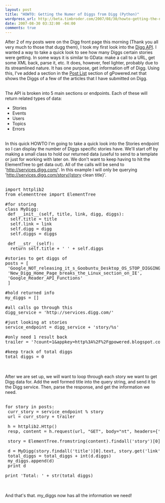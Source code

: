 ```yaml
--- 
layout: post
title: "HOWTO: Getting the Numer of Diggs from Digg (Python)"
wordpress_url: http://beta.timbroder.com/2007/08/30/howto-getting-the-numer-of-diggs-from-digg-python/
date: 2007-08-30 03:32:00 -04:00
comments: true
---
```

After 2 of my posts were on the Digg front page this morning (Thank you all very much to those that dugg them), I took my first look into the <a href="http://apidoc.digg.com/">Digg API</a>.  I wanted a way to take a quick look to see how many Diggs certain stories were getting.  In some ways it is similar to GData: make a call to a URL, get some XML back, parse it, etc.  It does, however, feel lighter, probably due to its streamlined nature.  It has one purpose, get information off of Digg.  Using this, I've added a section in the <a href="http://gpowered.net/g/postlist/">Post List</a> section of gPowered.net that shows the Diggs of a few of the articles that I have submitted on Digg.   <br /><br />

The API is broken into 5 main sections or endpoints.  Each of these will return related types of data:<br />
- Stories<br />
- Events<br />
- Users<br />
- Topics<br />
- Errors<br /><br />

In this quick HOWTO I'm going to take a quick look into the Stories endpoint so I can display the number of Diggs specific stories have.  We'll start off by making a small class to hold our returned data (useful to send to a template or just for working with later on.  We don't want to keep having to hit the ElementTree to get data out).  All of the calls will be send to 'http://services.digg.com/'.  In this example I will only be querying 'http://services.digg.com/story/{story clean title}'.<br /><br />

<pre name="code" class="python">
import httplib2  
from elementtree import ElementTree  

#for storing
class MyDigg:
 def __init__(self, title, link, digg, diggs):
  self.title = title
  self.link = link
  self.digg = digg
  self.diggs = diggs
 
 def __str__(self):
  return self.title + ' ' + self.diggs

#stories to get diggs of  
posts = [
 'Google_NOT_releasing_it_s_Goobuntu_Desktop_OS_STOP_DIGGING_IT', 
 'New_Digg_Home_Page_breaks_the_Linux_section_on_IE',
 'Google_Reader_API_Functions'
 ]
 
#hold returned info
my_diggs = []

#all calls go through this
digg_service = 'http://services.digg.com/'

#just looking at stories
service_endpoint = digg_service + 'story/%s'

#only need 1 result back
trailer = '?count=1&appkey=http%3A%2F%2Fgpowered.blogspot.com'

#keep track of total diggs
total_diggs = 0
</pre>
<br /><br />
After we are set up, we will want to loop through each story we want to get Digg data for.  Add the well formed title into the query string, and send it to the Digg service.  Then, parse the response, and get the information we need.
<br /><br />
<pre name="code" class="python">
for story in posts:
 curr_story = service_endpoint % story
 url = curr_story + trailer

 h = httplib2.Http() 
 resp, content = h.request(url, "GET", body="nt", headers={'content-type':'text/plain'} )
 
 story = ElementTree.fromstring(content).findall('story')[0]
 
 d = MyDigg(story.findall('title')[0].text, story.get('link'), story.get('href'), story.get('diggs'))
 total_diggs = total_diggs + int(d.diggs)
 my_diggs.append(d)
 print d

print 'Total: ' + str(total_diggs)
</pre>
<br /><br />
And that's that.  my_diggs now has all the information we need!
